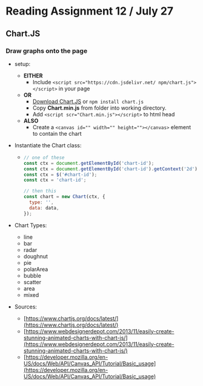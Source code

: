 # Reading Assignment 12 / July 27

## Chart.JS

### Draw graphs onto the page

- setup:
  - **EITHER**
    - Include `<script src="https://cdn.jsdelivr.net/ npm/chart.js"></script>` in your page
  - **OR**
    - [Download Chart.JS](https://github.com/nnnick/Chart.js) or `npm install chart.js`
    - Copy **Chart.min.js** from folder into working directory.
    - Add `<script scr="Chart.min.js"></script>` to html head
  - **ALSO**
    - Create a `<canvas id="" width="" height=""></canvas>` element to contain the chart

- Instantiate the Chart class:

  - ```javascript
    // one of these
    const ctx = document.getElementById('chart-id');
    const ctx = document.getElementById('chart-id').getContext('2d');
    const ctx = $('#chart-id');
    const ctx = 'chart-id';

    // then this
    const chart = new Chart(ctx, {
      type: '',
      data: data,
    });
    ```

- Chart Types:
  - line
  - bar
  - radar
  - doughnut
  - pie
  - polarArea
  - bubble
  - scatter
  - area
  - mixed

- Sources:
  - [https://www.chartjs.org/docs/latest/](https://www.chartjs.org/docs/latest/)
  - [https://www.webdesignerdepot.com/2013/11/easily-create-stunning-animated-charts-with-chart-js/](https://www.webdesignerdepot.com/2013/11/easily-create-stunning-animated-charts-with-chart-js/)
  - [https://developer.mozilla.org/en-US/docs/Web/API/Canvas_API/Tutorial/Basic_usage](https://developer.mozilla.org/en-US/docs/Web/API/Canvas_API/Tutorial/Basic_usage)
